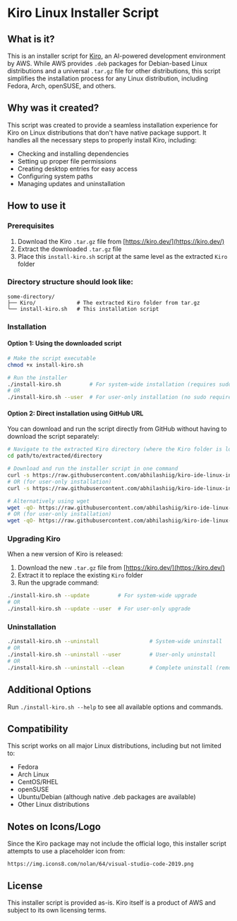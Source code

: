 # Kiro Linux Installer Script

## What is it?

This is an installer script for [Kiro](https://kiro.dev/), an AI-powered development environment by AWS. While AWS provides `.deb` packages for Debian-based Linux distributions and a universal `.tar.gz` file for other distributions, this script simplifies the installation process for any Linux distribution, including Fedora, Arch, openSUSE, and others.

## Why was it created?

This script was created to provide a seamless installation experience for Kiro on Linux distributions that don't have native package support. It handles all the necessary steps to properly install Kiro, including:

- Checking and installing dependencies
- Setting up proper file permissions
- Creating desktop entries for easy access
- Configuring system paths
- Managing updates and uninstallation

## How to use it

### Prerequisites

1. Download the Kiro `.tar.gz` file from [https://kiro.dev/](https://kiro.dev/)
2. Extract the downloaded `.tar.gz` file
3. Place this `install-kiro.sh` script at the same level as the extracted `Kiro` folder

### Directory structure should look like:

```
some-directory/
├── Kiro/             # The extracted Kiro folder from tar.gz
└── install-kiro.sh   # This installation script
```

### Installation

#### Option 1: Using the downloaded script

```bash
# Make the script executable
chmod +x install-kiro.sh

# Run the installer
./install-kiro.sh         # For system-wide installation (requires sudo/root privileges)
# OR
./install-kiro.sh --user  # For user-only installation (no sudo required)
```

#### Option 2: Direct installation using GitHub URL

You can download and run the script directly from GitHub without having to download the script separately:

```bash
# Navigate to the extracted Kiro directory (where the Kiro folder is located)
cd path/to/extracted/directory

# Download and run the installer script in one command
curl -s https://raw.githubusercontent.com/abhilashiig/kiro-ide-linux-installation/main/install-kiro.sh | bash
# OR (for user-only installation)
curl -s https://raw.githubusercontent.com/abhilashiig/kiro-ide-linux-installation/main/install-kiro.sh | bash -s -- --user

# Alternatively using wget
wget -qO- https://raw.githubusercontent.com/abhilashiig/kiro-ide-linux-installation/main/install-kiro.sh | bash
# OR (for user-only installation)
wget -qO- https://raw.githubusercontent.com/abhilashiig/kiro-ide-linux-installation/main/install-kiro.sh | bash -s -- --user
```

### Upgrading Kiro

When a new version of Kiro is released:

1. Download the new `.tar.gz` file from [https://kiro.dev/](https://kiro.dev/)
2. Extract it to replace the existing `Kiro` folder
3. Run the upgrade command:

```bash
./install-kiro.sh --update         # For system-wide upgrade
# OR
./install-kiro.sh --update --user  # For user-only upgrade
```

### Uninstallation

```bash
./install-kiro.sh --uninstall                # System-wide uninstall
# OR
./install-kiro.sh --uninstall --user         # User-only uninstall
# OR
./install-kiro.sh --uninstall --clean        # Complete uninstall (removes all data)
```

## Additional Options

Run `./install-kiro.sh --help` to see all available options and commands.

## Compatibility

This script works on all major Linux distributions, including but not limited to:
- Fedora
- Arch Linux
- CentOS/RHEL
- openSUSE
- Ubuntu/Debian (although native .deb packages are available)
- Other Linux distributions

## Notes on Icons/Logo

Since the Kiro package may not include the official logo, this installer script attempts to use a placeholder icon from:
```
https://img.icons8.com/nolan/64/visual-studio-code-2019.png
```

## License

This installer script is provided as-is. Kiro itself is a product of AWS and subject to its own licensing terms.
